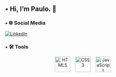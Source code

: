 ## • Hi, I’m Paulo. 👋

### • 🌐 Social Media
[![LinkedIn](https://img.shields.io/badge/LinkedIn-0077B5?style=flat&logo=linkedin&logoColor=white)](https://www.linkedin.com/in/paulo-roberto-costa-santos-3563292b1/)

### • 🛠️ Tools
<p align="center"> <img src="https://cdn.jsdelivr.net/gh/devicons/devicon/icons/html5/html5-original.svg" alt="HTML5" width="50" height="50"/> &nbsp;&nbsp; <img src="https://cdn.jsdelivr.net/gh/devicons/devicon/icons/css3/css3-original.svg" alt="CSS3" width="50" height="50"/> &nbsp;&nbsp; <img src="https://cdn.jsdelivr.net/gh/devicons/devicon/icons/javascript/javascript-original.svg" alt="JavaScript" width="50" height="50"/> </p>
